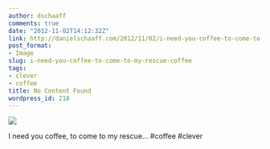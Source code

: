 ```yaml
---
author: dschaaff
comments: true
date: "2012-11-02T14:12:32Z"
link: http://danielschaaff.com/2012/11/02/i-need-you-coffee-to-come-to-my-rescue-coffee/
post_format:
- Image
slug: i-need-you-coffee-to-come-to-my-rescue-coffee
tags:
- clever
- coffee
title: No Content Found
wordpress_id: 218
---
```


![](https://danielschaaff.files.wordpress.com/2012/11/tumblr_mcv64w2hzq1qcnv82o1_1280.jpg)

I need you coffee, to come to my rescue… #coffee #clever
